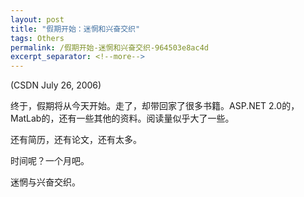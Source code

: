 ```yaml
---
layout: post
title: "假期开始：迷惘和兴奋交织"
tags: Others
permalink: /假期开始-迷惘和兴奋交织-964503e8ac4d
excerpt_separator: <!--more-->
---
```

(CSDN July 26, 2006)

终于，假期将从今天开始。走了，却带回家了很多书籍。ASP.NET 2.0的，MatLab的，还有一些其他的资料。阅读量似乎大了一些。

还有简历，还有论文，还有太多。

时间呢？一个月吧。

迷惘与兴奋交织。
<!--more-->